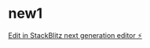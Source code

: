 # new1

[Edit in StackBlitz next generation editor ⚡️](https://stackblitz.com/~/github.com/tempt9008/new1)